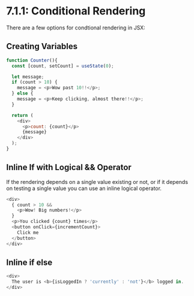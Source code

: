 # 7.1.1: Conditional Rendering

There are a few options for condtional rendering in JSX:

## Creating Variables

```javascript
function Counter(){
  const [count, setCount] = useState(0);

  let message;
  if (count > 10) {
    message = <p>Wow past 10!!</p>;
  } else {
    message = <p>Keep clicking, almost there!!</p>;
  }

  return (
    <div>
      <p>count: {count}</p>
      {message}
    </div>
  );
}
```

## Inline If with Logical && Operator

If the rendering depends on a single value existing or not, or if it depends on testing a single value you can use an inline logical operator.

```javascript
<div>
  { count > 10 &&
    <p>Wow! Big numbers!</p>
  }
  <p>You clicked {count} times</p>
  <button onClick={incrementCount}>
    Click me
  </button>
</div>
```

## Inline if else

```javascript
<div>
  The user is <b>{isLoggedIn ? 'currently' : 'not'}</b> logged in.
</div>
```

